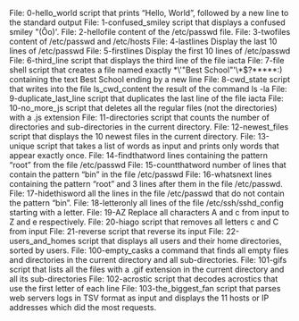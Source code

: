 File: 0-hello_world  script that prints “Hello, World”, followed by a new line to the standard output
File: 1-confused_smiley script that displays a confused smiley "(Ôo)'.
File: 2-hellofile  content of the /etc/passwd file.
File: 3-twofiles  content of /etc/passwd and /etc/hosts
File: 4-lastlines Display the last 10 lines of /etc/passwd
File: 5-firstlines Display the first 10 lines of /etc/passwd
File: 6-third_line script that displays the third line of the file iacta
File: 7-file shell script that creates a file named exactly \*\\'"Best School"\'\\*$\?\*\*\*\*\*:) containing the text Best School ending by a new line
File: 8-cwd_state script that writes into the file ls_cwd_content the result of the command ls -la
File: 9-duplicate_last_line script that duplicates the last line of the file iacta
File: 10-no_more_js  script that deletes all the regular files (not the directories) with a .js extension
File: 11-directories script that counts the number of directories and sub-directories in the current directory.
File: 12-newest_files script that displays the 10 newest files in the current directory.
File: 13-unique script that takes a list of words as input and prints only words that appear exactly once.
File: 14-findthatword lines containing the pattern “root” from the file /etc/passwd
File: 15-countthatword  number of lines that contain the pattern “bin” in the file /etc/passwd
File: 16-whatsnext  lines containing the pattern “root” and 3 lines after them in the file /etc/passwd.
File: 17-hidethisword  all the lines in the file /etc/passwd that do not contain the pattern “bin”.
File: 18-letteronly  all lines of the file /etc/ssh/sshd_config starting with a letter.
File: 19-AZ Replace all characters A and c from input to Z and e respectively.
File: 20-hiago  script that removes all letters c and C from input
File: 21-reverse  script that reverse its input
File: 22-users_and_homes  script that displays all users and their home directories, sorted by users.
File: 100-empty_casks a command that finds all empty files and directories in the current directory and all sub-directories.
File: 101-gifs script that lists all the files with a .gif extension in the current directory and all its sub-directories
File: 102-acrostic script that decodes acrostics that use the first letter of each line
File: 103-the_biggest_fan  script that parses web servers logs in TSV format as input and displays the 11 hosts or IP addresses which did the most requests.
